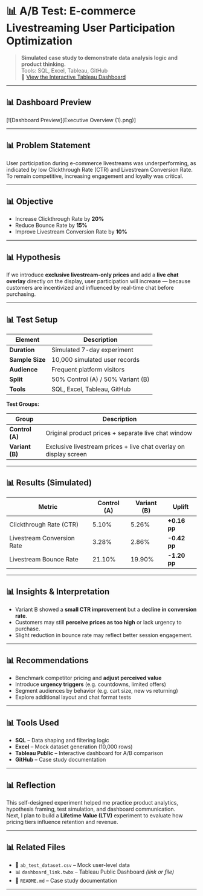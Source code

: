 # 📊 A/B Test: E-commerce Livestreaming User Participation Optimization

> **Simulated case study to demonstrate data analysis logic and product thinking.**  
> Tools: SQL, Excel, Tableau, GitHub  
> 🔗 [View the Interactive Tableau Dashboard](https://public.tableau.com/shared/6C6R9HRCK?:display_count=n&:origin=viz_share_link)

---

## 📊 Dashboard Preview

[![Dashboard Preview](Executive Overview (1).png)]

---

## 📊 Problem Statement

User participation during e-commerce livestreams was underperforming, as indicated by low Clickthrough Rate (CTR) and Livestream Conversion Rate.  
To remain competitive, increasing engagement and loyalty was critical.

---

## 📊 Objective

- Increase Clickthrough Rate by **20%**
- Reduce Bounce Rate by **15%**
- Improve Livestream Conversion Rate by **10%**

---

## 📊 Hypothesis

If we introduce **exclusive livestream-only prices** and add a **live chat overlay** directly on the display, user participation will increase — because customers are incentivized and influenced by real-time chat before purchasing.

---

## 📊 Test Setup

| Element        | Description                                                       |
|----------------|-------------------------------------------------------------------|
| **Duration**   | Simulated 7-day experiment                                        |
| **Sample Size**| 10,000 simulated user records                                     |
| **Audience**   | Frequent platform visitors                                        |
| **Split**      | 50% Control (A) / 50% Variant (B)                                 |
| **Tools**      | SQL, Excel, Tableau, GitHub                                       |

**Test Groups:**

| Group           | Description                                                                 |
|------------------|------------------------------------------------------------------------------|
| **Control (A)**  | Original product prices + separate live chat window                         |
| **Variant (B)**  | Exclusive livestream prices + live chat overlay on display screen           |

---

## 📊 Results (Simulated)

| Metric                     | Control (A) | Variant (B) | Uplift         |
|----------------------------|-------------|-------------|----------------|
| Clickthrough Rate (CTR)    | 5.10%       | 5.26%       | **+0.16 pp**   |
| Livestream Conversion Rate | 3.28%       | 2.86%       | **-0.42 pp**   |
| Livestream Bounce Rate     | 21.10%      | 19.90%      | **-1.20 pp**   |

---

## 📊 Insights & Interpretation

- Variant B showed a **small CTR improvement** but a **decline in conversion rate**.
- Customers may still **perceive prices as too high** or lack urgency to purchase.
- Slight reduction in bounce rate may reflect better session engagement.

---

## 📊 Recommendations

- Benchmark competitor pricing and **adjust perceived value**
- Introduce **urgency triggers** (e.g. countdowns, limited offers)
- Segment audiences by behavior (e.g. cart size, new vs returning)
- Explore additional layout and chat format tests

---

## 📊 Tools Used

- **SQL** – Data shaping and filtering logic  
- **Excel** – Mock dataset generation (10,000 rows)  
- **Tableau Public** – Interactive dashboard for A/B comparison  
- **GitHub** – Case study documentation

---

## 📊 Reflection

This self-designed experiment helped me practice product analytics, hypothesis framing, test simulation, and dashboard communication.  
Next, I plan to build a **Lifetime Value (LTV)** experiment to evaluate how pricing tiers influence retention and revenue.

---

## 📊 Related Files

- 📄 `ab_test_dataset.csv` – Mock user-level data
- 📊 `dashboard_link.twbx` – Tableau Public Dashboard *(link or file)*
- 📝 `README.md` – Case study documentation

---

